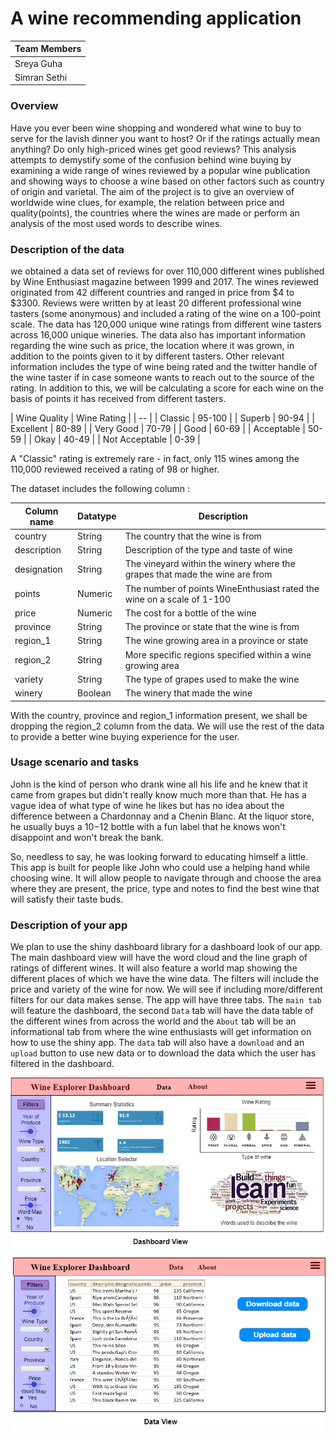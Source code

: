 
# A wine recommending application


| **Team Members** |
| -- |
| Sreya Guha |
| Simran Sethi |

### Overview

Have you ever been wine shopping and wondered what wine to buy to serve for the lavish dinner you want to host? Or if the ratings actually mean anything? Do only high-priced wines get good reviews? This analysis attempts to demystify some of the confusion behind wine buying by examining a wide range of wines reviewed by a popular wine publication and showing ways to choose a wine based on other factors such as country of origin and varietal. The aim of the project is to give an overview of worldwide wine clues, for example, the relation between price and quality(points), the countries where the wines are made or perform an analysis of the most used words to describe wines.

### Description of the data

we obtained a data set of reviews for over 110,000 different wines published by Wine Enthusiast magazine between 1999 and 2017. The wines reviewed originated from 42 different countries and ranged in price from $4 to $3300. Reviews were written by at least 20 different professional wine tasters (some anonymous) and included a rating of the wine on a 100-point scale. The data has 120,000 unique wine ratings from different wine tasters across 16,000 unique wineries. The data also has important information regarding the wine such as price, the location where it was grown, in addition to the points given to it by different tasters. Other relevant information includes the type of wine being rated and the twitter handle of the wine taster if in case someone wants to reach out to the source of the rating. In addition to this, we will be calculating a score for each wine on the basis of points it has received from different tasters.

| Wine Quality | Wine Rating |
| -- |
| Classic | 95-100 |
| Superb | 90-94 |
| Excellent | 80-89 |
| Very Good | 70-79 |
| Good | 60-69 |
| Acceptable | 50-59 |
| Okay | 40-49 |
| Not Acceptable | 0-39 |

A "Classic" rating is extremely rare - in fact, only 115 wines among the 110,000 reviewed received a rating of 98 or higher.

The dataset includes the following column :

| Column name | Datatype | Description |
| --- | -- | -- |
| country | String | The country that the wine is from |
| description | String | Description of the type and taste of wine | 
| designation | String | The vineyard within the winery where the grapes that made the wine are from | 
| points | Numeric | The number of points WineEnthusiast rated the wine on a scale of 1-100 | 
| price | Numeric | The cost for a bottle of the wine |
| province | String | The province or state that the wine is from |
| region_1 | String | The wine growing area in a province or state |
| region_2 | String | More specific regions specified within a wine growing area |
| variety | String | The type of grapes used to make the wine | 
| winery | Boolean | The winery that made the wine | 

With the country, province and region_1 information present, we shall be dropping the region_2 column from the data. We will use the rest of the data to provide a better wine buying experience for the user.

### Usage scenario and tasks

John is the kind of person who drank wine all his life and he knew that it came from grapes but didn't really know much more than that. He has a vague idea of what type of wine he likes but has no idea about the difference between a Chardonnay and a Chenin Blanc. At the liquor store, he usually buys a $10-$12 bottle with a fun label that he knows won't disappoint and won't break the bank.

So, needless to say, he was looking forward to educating himself a little. This app is built for people like John who could use a helping hand while choosing wine. It will allow people to navigate through and choose the area where they are present, the price, type and notes to find the best wine that will satisfy their taste buds.


### Description of your app

We plan to use the shiny dashboard library for a dashboard look of our app. The main dashboard view will have the word cloud and the line graph of ratings of different wines. It will also feature a world map showing the different places of which we have the wine data. The filters will include the price and variety of the wine for now. We will see if including more/different filters for our data makes sense. The app will have three tabs. The `main tab` will feature the dashboard, the second `Data` tab will have the data table of the different wines from across the world and the `About` tab will be an informational tab from where the wine enthusiasts will get information on how to use the shiny app. The `data` tab will also have a `download` and an `upload` button to use new data or to download the data which the user has filtered in the dashboard.

![](appv4.png)





